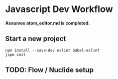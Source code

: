 # Javascript Dev Workflow
**Assumes atom_editor.md is completed.**
## Start a new project
```
npm install --save-dev eslint babel-eslint
jspm init
```

## TODO: Flow / Nuclide setup
